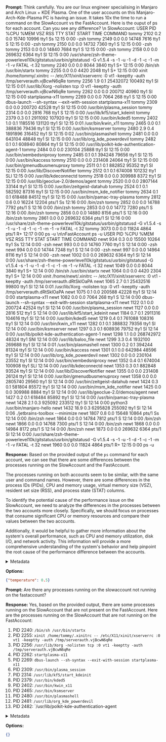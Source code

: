 **Prompt:**
Think carefully. You are our linux engineer specialising in Manjaro and Arch Linux + KDE Plasma. One of the user accounts on this Manjaro-Arch-Kde-Plasma PC is having an issue. It takes 10x the time to run a command on the SlowAccount vs the FastAccount. Here is the ouput of ps for each account. Can you see any difference? \n SlowAccount: USER         PID %CPU %MEM    VSZ   RSS TTY      STAT START   TIME COMMAND
tommy       2102  0.2  0.0  15740 10996 tty1     Ss   12:15   0:00 -zsh
tommy       2149  0.0  0.0  14748  7616 tty1     S    12:15   0:00 -zsh
tommy       2150  0.0  0.0  14732  7360 tty1     S    12:15   0:00 -zsh
tommy       2153  0.0  0.0  14840  7684 tty1     S    12:15   0:00 -zsh
tommy       2158  0.0  0.0 269632  6364 tty1     Sl   12:15   0:00 /usr/share/zsh-theme-powerlevel10k/gitstatus/usrbin/gitstatusd -G v1.5.4 -s -1 -u -1 -d -1 -c -1 -m -1 -v FATAL -t 32
tommy       2240  0.0  0.0   8044  3840 tty1     S+   12:15   0:00 /bin/sh /usr/bin/startx
tommy       2255  0.0  0.0   4420  2048 tty1     S+   12:15   0:00 xinit /home/tommy/.xinitrc -- /etc/X11/xinit/xserverrc :0 vt1 -keeptty -auth /tmp/serverauth.vjBcwN6qRe
tommy       2256  1.9  0.1 25432072 100492 tty1  Sl   12:15   0:01 /usr/lib/Xorg -nolisten tcp :0 vt1 -keeptty -auth /tmp/serverauth.vjBcwN6qRe
tommy       2262  0.0  0.0 200712 40960 tty1     Sl   12:15   0:00 startplasma-x11
tommy       2269  0.0  0.0   7064   268 tty1     S    12:15   0:00 dbus-launch --sh-syntax --exit-with-session startplasma-x11
tommy       2309  0.0  0.0 200720 42528 tty1     Sl   12:15   0:00 /usr/bin/plasma_session
tommy       2314  0.0  0.0   2816   768 tty1     S    12:15   0:00 /usr/lib/kf5/start_kdeinit
tommy       2379  0.3  0.1 2911092 107920 tty1   Sl   12:15   0:00 /usr/bin/kded5
tommy       2402  1.0  0.1 1185516 131120 tty1   Sl   12:15   0:01 /usr/bin/kwin_x11
tommy       2465  0.0  0.1 388836 79436 tty1     Sl   12:15   0:00 /usr/bin/ksmserver
tommy       2480  2.9  0.4 1891896 316452 tty1   Sl   12:15   0:02 /usr/bin/plasmashell
tommy       2481  0.0  0.0 643104 48848 tty1     Sl   12:15   0:00 /usr/lib/org_kde_powerdevil
tommy       2482  0.1  0.1 608940 80864 tty1     Sl   12:15   0:00 /usr/lib/polkit-kde-authentication-agent-1
tommy       2484  0.0  0.0 230104 25888 tty1     Sl   12:15   0:00 /usr/bin/xembedsniproxy
tommy       2485  0.1  0.1 394248 79656 tty1     Sl   12:15   0:00 /usr/bin/kaccess
tommy       2510  0.0  0.0 231408 24064 tty1     Sl   12:15   0:00 /usr/bin/gmenudbusmenuproxy
tommy       2511  0.1  0.1 882852 95352 tty1     Sl   12:15   0:00 /usr/lib/DiscoverNotifier
tommy       2512  0.1  0.1 674008 101232 tty1    SLl  12:15   0:00 /usr/lib/kdeconnectd
tommy       2518  0.0  0.0 309988  8372 tty1     Sl   12:15   0:00 /usr/lib/geoclue-2.0/demos/agent
tommy       2520  0.0  0.0 2807144 33144 tty1    Sl   12:15   0:00 /usr/bin/zeitgeist-datahub
tommy       2524  0.1  0.1 582592 87316 tty1     Sl   12:15   0:00 /usr/bin/msm_kde_notifier
tommy       2634  0.1  0.1 618488 84512 tty1     Sl   12:15   0:00 /usr/bin/pamac-tray-plasma
tommy       2812  0.6  0.0  16224 12204 pts/1    Ss   12:16   0:00 /bin/zsh
tommy       2852  0.0  0.0  14788  7792 pts/1    S    12:16   0:00 /bin/zsh
tommy       2853  0.0  0.0  14772  7280 pts/1    S    12:16   0:00 /bin/zsh
tommy       2856  0.0  0.0  14880  8156 pts/1    S    12:16   0:00 /bin/zsh
tommy       2861  0.0  0.0 269632  6364 pts/1    Sl   12:16   0:00 /usr/share/zsh-theme-powerlevel10k/gitstatus/usrbin/gitstatusd -G v1.5.4 -s -1 -u -1 -d -1 -c -1 -m -1 -v FATAL -t 32
tommy       3073  0.0  0.0  11824  4864 pts/1    R+   12:17   0:00 ps -u \n\nFastAccount ps -u USER         PID %CPU %MEM    VSZ   RSS TTY      STAT START   TIME COMMAND
newt         934  0.3  0.0  15500 10264 tty1     Ss   12:14   0:00 -zsh
newt         993  0.0  0.0  14760  7760 tty1     S    12:14   0:00 -zsh
newt         994  0.0  0.0  14744  7248 tty1     S    12:14   0:00 -zsh
newt         997  0.0  0.0  14964  8116 tty1     S    12:14   0:00 -zsh
newt        1002  0.0  0.0 269632  6364 tty1     Sl   12:14   0:00 /usr/share/zsh-theme-powerlevel10k/gitstatus/usrbin/gitstatusd -G v1.5.4 -s -1 -u -1 -d -1 -c -1 -m -1 -v FATAL -t 32
newt        1049  0.0  0.0   8044  3840 tty1     S+   12:14   0:00 /bin/sh /usr/bin/startx
newt        1064  0.0  0.0   4420  2304 tty1     S+   12:14   0:00 xinit /home/newt/.xinitrc -- /etc/X11/xinit/xserverrc :0 vt1 -keeptty -auth /tmp/serverauth.dRtSklOaPA
newt        1065  2.7  0.1 25432516 99800 tty1   Sl   12:14   0:01 /usr/lib/Xorg -nolisten tcp :0 vt1 -keeptty -auth /tmp/serverauth.dRtSklOaPA
newt        1075  0.1  0.0 200588 42228 tty1     Sl   12:14   0:00 startplasma-x11
newt        1082  0.0  0.0   7064   268 tty1     S    12:14   0:00 dbus-launch --sh-syntax --exit-with-session startplasma-x11
newt        1122  0.1  0.0 200724 42524 tty1     Sl   12:14   0:00 /usr/bin/plasma_session
newt        1127  0.0  0.0   2816   512 tty1     S    12:14   0:00 /usr/lib/kf5/start_kdeinit
newt        1184  0.7  0.1 2911316 104616 tty1   Sl   12:14   0:00 /usr/bin/kded5
newt        1219  0.4  0.1 761088 108316 tty1    Sl   12:14   0:00 /usr/bin/kwin_x11
newt        1282  0.1  0.1 388832 79356 tty1     Sl   12:14   0:00 /usr/bin/ksmserver
newt        1297  0.3  0.1 608936 79752 tty1     Sl   12:14   0:00 /usr/lib/polkit-kde-authentication-agent-1
newt        1298  1.1  0.0 268742972 48324 tty1  SNl  12:14   0:00 /usr/lib/baloo_file
newt        1299  3.3  0.4 1932100 269688 tty1   Sl   12:14   0:01 /usr/bin/plasmashell
newt        1300  0.2  0.1 394244 81324 tty1     Sl   12:14   0:00 /usr/bin/kaccess
newt        1301  0.1  0.0 642984 48596 tty1     Sl   12:14   0:00 /usr/lib/org_kde_powerdevil
newt        1302  0.0  0.0 230104 23552 tty1     Sl   12:14   0:00 /usr/bin/xembedsniproxy
newt        1352  0.4  0.1 674004 100908 tty1    SLl  12:14   0:00 /usr/lib/kdeconnectd
newt        1353  0.3  0.1 882848 93524 tty1     Sl   12:14   0:00 /usr/lib/DiscoverNotifier
newt        1355  0.0  0.0 231408 26124 tty1     Sl   12:14   0:00 /usr/bin/gmenudbusmenuproxy
newt        1358  0.0  0.0 2805740 29560 tty1    Sl   12:14   0:00 /usr/bin/zeitgeist-datahub
newt        1424  0.3  0.1 581804 85572 tty1     Sl   12:14   0:00 /usr/bin/msm_kde_notifier
newt        1425  0.0  0.0 309988  8884 tty1     Sl   12:14   0:00 /usr/lib/geoclue-2.0/demos/agent
newt        1427  0.2  0.1 618484 85892 tty1     Sl   12:14   0:00 /usr/bin/pamac-tray-plasma
newt        1428  2.1  0.3 925092 233512 tty1    Sl   12:14   0:00 python3 /usr/bin/manjaro-hello
newt        1432 18.9  0.3 6295828 255092 tty1   Sl   12:14   0:06 ./jetbrains-toolbox --minimize
newt        1807  0.8  0.0  15648 10864 pts/1    Ss   12:14   0:00 /bin/zsh
newt        1864  0.0  0.0  14784  7812 pts/1    S    12:14   0:00 /bin/zsh
newt        1866  0.0  0.0  14768  7300 pts/1    S    12:14   0:00 /bin/zsh
newt        1868  0.0  0.0  14984  8172 pts/1    S    12:14   0:00 /bin/zsh
newt        1873  0.0  0.0 269632  6364 pts/1    Sl   12:14   0:00 /usr/share/zsh-theme-powerlevel10k/gitstatus/usrbin/gitstatusd -G v1.5.4 -s -1 -u -1 -d -1 -c -1 -m -1 -v FATAL -t 32
newt        1960  0.0  0.0  11824  4864 pts/1    R+   12:15   0:00 ps -u

**Response:**
Based on the provided output of the `ps` command for each account, we can see that there are some differences between the processes running on the SlowAccount and the FastAccount. 

The processes running on both accounts seem to be similar, with the same user and command names. However, there are some differences in the process IDs (PIDs), CPU and memory usage, virtual memory size (VSZ), resident set size (RSS), and process state (STAT) columns.

To identify the potential cause of the performance issue on the SlowAccount, we need to analyze the differences in the processes between the two accounts more closely. Specifically, we should focus on processes that consume significant CPU or memory resources and compare their values between the two accounts.

Additionally, it would be helpful to gather more information about the system's overall performance, such as CPU and memory utilization, disk I/O, and network activity. This information will provide a more comprehensive understanding of the system's behavior and help pinpoint the root cause of the performance difference between the accounts.

<details><summary>Metadata</summary>

- Duration: 9276 ms
- Datetime: 2023-09-21T11:35:11.521208
- Model: gpt-3.5-turbo-0613

</details>

**Options:**
```json
{"temperature": 0.5}
```

**Prompt:**
Are there any processes running on the slowaccount not running on the fastaccount?

**Response:**
Yes, based on the provided output, there are some processes running on the SlowAccount that are not present on the FastAccount. Here are the processes running on the SlowAccount that are not running on the FastAccount:

1. PID 2240: `/bin/sh /usr/bin/startx`
2. PID 2255: `xinit /home/tommy/.xinitrc -- /etc/X11/xinit/xserverrc :0 vt1 -keeptty -auth /tmp/serverauth.vjBcwN6qRe`
3. PID 2256: `/usr/lib/Xorg -nolisten tcp :0 vt1 -keeptty -auth /tmp/serverauth.vjBcwN6qRe`
4. PID 2262: `startplasma-x11`
5. PID 2269: `dbus-launch --sh-syntax --exit-with-session startplasma-x11`
6. PID 2309: `/usr/bin/plasma_session`
7. PID 2314: `/usr/lib/kf5/start_kdeinit`
8. PID 2379: `/usr/bin/kded5`
9. PID 2402: `/usr/bin/kwin_x11`
10. PID 2465: `/usr/bin/ksmserver`
11. PID 2480: `/usr/bin/plasmashell`
12. PID 2481: `/usr/lib/org_kde_powerdevil`
13. PID 2482: `/usr/lib/polkit-kde-authentication-agent

<details><summary>Metadata</summary>

- Duration: 13496 ms
- Datetime: 2023-09-21T11:36:39.254739
- Model: gpt-3.5-turbo-0613

</details>

**Options:**
```json
{}
```

